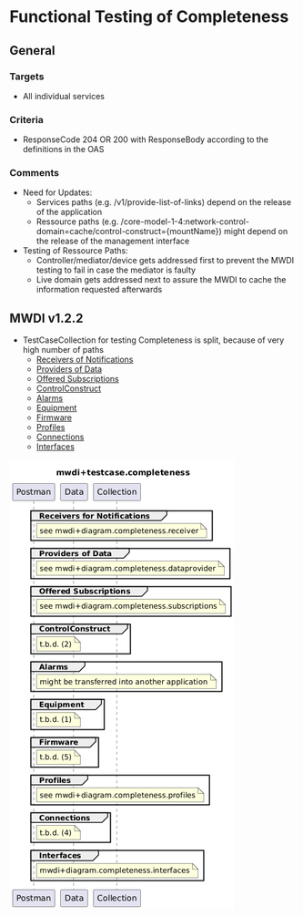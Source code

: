 # Functional Testing of Completeness


## General

### Targets
- All individual services

### Criteria
- ResponseCode 204 OR 200 with ResponseBody according to the definitions in the OAS

### Comments  
- Need for Updates:  
  - Services paths (e.g. /v1/provide-list-of-links) depend on the release of the application  
  - Ressource paths (e.g. /core-model-1-4:network-control-domain=cache/control-construct={mountName}) might depend on the release of the management interface  
- Testing of Ressource Paths:  
  - Controller/mediator/device gets addressed first to prevent the MWDI testing to fail in case the mediator is faulty  
  - Live domain gets addressed next to assure the MWDI to cache the information requested afterwards


## MWDI v1.2.2  
- TestCaseCollection for testing Completeness is split, because of very high number of paths  
  - [Receivers of Notifications](./v1.2.2/Receiver/)  
  - [Providers of Data](./v1.2.2/Dataprovider/)  
  - [Offered Subscriptions](./v1.2.2/Subscriptions/)  
  - [ControlConstruct](./v1.2.2/CC/)  
  - [Alarms](./v1.2.2/Alarms/)  
  - [Equipment](./v1.2.2/Equipment/)  
  - [Firmware](./v1.2.2/Firmware/)  
  - [Profiles](./v1.2.2/Profiles/)  
  - [Connections](./v1.2.2/Connections/)  
  - [Interfaces](./v1.2.2/Interfaces/)  

![Overview](./mwdi+diagram.completeness.png)  


